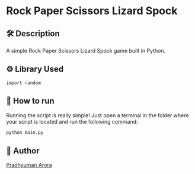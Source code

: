 # Rock Paper Scissors Lizard Spock

## 🛠️ Description

A simple Rock Paper Scissors Lizard Spock game built in Python.

## ⚙️ Library Used
`import random`

## 🌟 How to run
Running the script is really simple! Just open a terminal in the folder where your script is located and run the following command:

```sh
python main.py
```

## 🤖 Author
[Pradhyuman Arora](https://github.com/pradhyumanarora)

